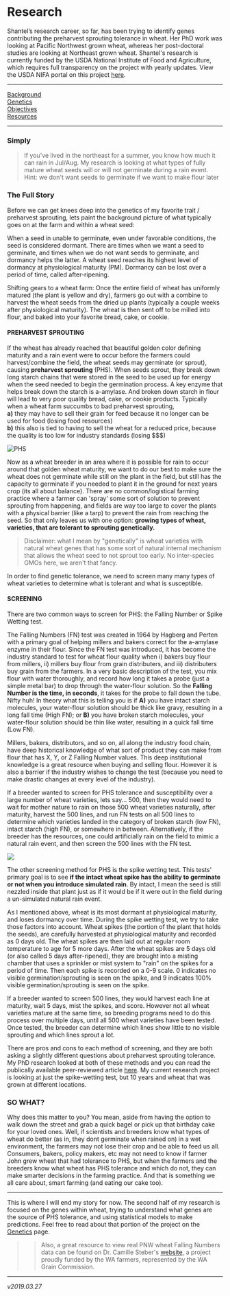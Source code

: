 # Research <a id="top"></a>   

Shantel’s research career, so far, has been trying to identify genes contributing the preharvest sprouting tolerance in wheat. Her PhD work was looking at Pacific Northwest grown wheat, whereas her post-doctoral studies are looking at Northeast grown wheat. Shantel's research is currently funded by the USDA National Institute of Food and Agriculture, which requires full transparency on the project with yearly updates. View the USDA NIFA portal on this project [here](https://cris.nifa.usda.gov/cgi-bin/starfinder/0?path=fastlink1.txt&id=anon&pass=&search=R=79175&format=WEBLINK).        

---------

[Background]()  
[Genetics](./Genetics.html)  
[Objectives](./objectives.html)  
[Resources](./resources.html)  

----------
### Simply  
> If you've lived in the northeast for a summer, you know how much it can rain in Jul/Aug. My research is looking at what types of fully mature wheat seeds will or will not germinate during a rain event. Hint: we don't want seeds to germinate if we want to make flour later  

### The Full Story  
Before we can get knees deep into the genetics of my favorite trait / preharvest sprouting, lets paint the background picture of what typically goes on at the farm and within a wheat seed:  

When a seed in unable to germinate, even under favorable conditions, the seed is considered dormant. There are times when we want a seed to germinate, and times when we do not want seeds to germinate, and dormancy helps the latter. A wheat seed reaches its highest level of dormancy at physiological maturity (PM). Dormancy can be lost over a period of time, called after-ripening.  

Shifting gears to a wheat farm: Once the entire field of wheat has uniformly matured (the plant is yellow and dry), farmers go out with a combine to harvest the wheat seeds from the dried up plants (typically a couple weeks after physiological maturity). The wheat is then sent off to be milled into flour, and baked into your favorite bread, cake, or cookie.   

#### PREHARVEST SPROUTING   
If the wheat has already reached that beautiful golden color defining maturity and a rain event were to occur before the farmers could harvest/combine the field, the wheat seeds may germinate (or sprout), causing **preharvest sprouting** (PHS). When seeds sprout, they break down long starch chains that were stored in the seed to be used up for energy when the seed needed to begin the germination process. A key enzyme that helps break down the starch is a-amylase. And broken down starch in flour will lead to very poor quality bread, cake, or cookie products. Typically when a wheat farm succumbs to bad preharvest sprouting,   
**a)** they may have to sell their grain for feed because it no longer can be used for food (losing food resources)     
**b)** this also is tied to having to sell the wheat for a reduced price, because the quality is too low for industry standards (losing $$$)  

![PHS](https://github.com/shantel-martinez/Lab_Resources/blob/master/example_img/PHS.jpg?raw=true)  

Now as a wheat breeder in an area where it is possible for rain to occur around that golden wheat maturity, we want to do our best to make sure the wheat does not germinate while still on the plant in the field, but still has the capacity to germinate if you needed to plant it in the ground for next years crop (its all about balance). There are no common/logistical farming practice where a farmer can 'spray' some sort of solution to prevent sprouting from happening, and fields are way too large to cover the plants with a physical barrier (like a tarp) to prevent the rain from reaching the seed. So that only leaves us with one option: **growing types of wheat, varieties, that are tolerant to sprouting genetically.**    
> Disclaimer: what I mean by "genetically" is wheat varieties with natural wheat genes that has some sort of natural internal mechanism that allows the wheat seed to not sprout too early. No inter-species GMOs here, we aren't that fancy.   

In order to find genetic tolerance, we need to screen many many types of wheat varieties to determine what is tolerant and what is susceptible.  

#### SCREENING   
There are two common ways to screen for PHS: the Falling Number or Spike Wetting test.  

The Falling Numbers (FN) test was created in 1964 by Hagberg and Perten with a primary goal of helping millers and bakers correct for the a-amylase enzyme in their flour. Since the FN test was introduced, it has become the industry standard to test for wheat flour quality when i) bakers buy flour from millers, ii) millers buy flour from grain distributers, and iii) distributers buy grain from the farmers. In a very basic description of the test, you mix flour with water thoroughly, and record how long it takes a probe (just a simple metal bar) to drop through the water-flour solution. So the **Falling Number is the time, in seconds**, it takes for the probe to fall down the tube. Nifty huh! In theory what this is telling you is if **A)** you have intact starch molecules, your water-flour solution should be thick like gravy, resulting in a long fall time (High FN); or **B)** you have broken starch molecules, your water-flour solution should be thin like water, resulting in a quick fall time (Low FN).     

Millers, bakers, distributors, and so on, all along the industry food chain, have deep historical knowledge of what sort of product they can make from flour that has X, Y, or Z Falling Number values. This deep institutional knowledge is a great resource when buying and selling flour. However it is also a barrier if the industry wishes to change the test (because you need to make drastic changes at every level of the industry).  

If a breeder wanted to screen for PHS tolerance and susceptibility over a large number of wheat varieties, lets say... 500, then they would need to wait for mother nature to rain on those 500 wheat varieties naturally, after maturity, harvest the 500 lines, and run FN tests on all 500 lines to determine which varieties landed in the category of broken starch (low FN), intact starch (high FN), or somewhere in between. 
Alternatively, if the breeder has the resources, one could artificially rain on the field to mimic a natural rain event, and then screen the 500 lines with the FN test.  

![](https://github.com/shantel-martinez/Lab_Resources/blob/master/example_img/ScreenPHS.jpg?raw=true)  

The other screening method for PHS is the spike wetting test. This tests' primary goal is to see **if the intact wheat spike has the ability to germinate or not when you introduce simulated rain**. By intact, I mean the seed is still nezzled inside that plant just as if it would be if it were out in the field during a un-simulated natural rain event.  

As I mentioned above, wheat is its most dormant at physiological maturity, and loses dormancy over time. During the spike wetting test, we try to take those factors into account. Wheat spikes (the portion of the plant that holds the seeds), are carefully harvested at physiological maturity and recorded as 0 days old. The wheat spikes are then laid out at regular room temperature to age for 5 more days. After the wheat spikes are 5 days old (or also called 5 days after-ripened), they are brought into a misting chamber that uses a sprinkler or mist system to "rain" on the spikes for a period of time. Then each spike is recorded on a 0-9 scale. 0 indicates no visible germination/sprouting is seen on the spike, and 9 indicates 100% visible germination/sprouting is seen on the spike.  

If a breeder wanted to screen 500 lines, they would harvest each line at maturity, wait 5 days, mist the spikes, and score. However not all wheat varieties mature at the same time, so breeding programs need to do this process over multiple days, until all 500 wheat varieties have been tested. Once tested, the breeder can determine which lines show little to no visible sprouting and which lines sprout a lot.    

There are pros and cons to each method of screening, and they are both asking a slightly different questions about preharvest sprouting tolerance. My PhD research looked at both of these methods and you can read the publically available peer-reviewed article [here](https://www.frontiersin.org/articles/10.3389/fpls.2018.00141/full). My current research project is looking at just the spike-wetting test, but 10 years and wheat that was grown at different locations.   

### SO WHAT?  
Why does this matter to you? You mean, aside from having the option to walk down the street and grab a quick bagel or pick up that birthday cake for your loved ones. Well, if scientists and breeders know what types of wheat do better (as in, they dont germinate when rained on) in a wet environment, the farmers may not lose their crop and be able to feed us all. Consumers, bakers, policy makers, etc may not need to know if farmer John grew wheat that had tolerance to PHS, but when the farmers and the breeders know what wheat has PHS tolerance and which do not, they can make smarter decisions in the farming practice. And that is something we all care about, smart farming (and eating our cake too). 

-----

This is where I will end my story for now. The second half of my research is focused on the genes within wheat, trying to understand what genes are the source of PHS tolerance, and using statistical models to make predictions. Feel free to read about that portion of the project on the [Genetics](./Genetics.html) page.  

>> Also, a great resource to view real PNW wheat Falling Numbers data can be found on Dr. Camille Steber's [website](http://steberlab.org/project7599data.php), a project proudly funded by the WA farmers, represented by the WA Grain Commission.  


---------
*v2019.03.27*  
